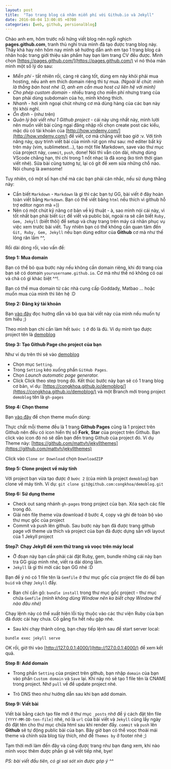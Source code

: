 ```yaml
---
layout: post
title:  "Tạo trang blog cá nhân miễn phí với Github.io và Jekyll"
date: 2016-08-04 13:00:05 +0700
categories: [web, github, persionalblog]
---
```


Chào anh em, hôm trước nổi hứng viết blog nên ngồi nghịch __pages.github.com__, tranh thủ nghỉ trưa mình đã tạo được trang blog này.
Thấy khá hay nên hôm nay mình sẽ hướng dẫn anh em tạo 1 trang blog cá nhân hoặc trang giới thiệu sản phẩm hay bạn làm trang CV đều được.
Mình chọn [https://pages.github.com/](https://pages.github.com/) vì nó thỏa mãn mình một số lý do sau:

* *Miễn phí* - tất nhiên rồi, càng rẻ càng tốt, dùng em này khỏi phải mua hosting, nếu anh em thích domain riêng thì tự mua. *(Ngoài lề chút: mình là thằng bán host nhé :D, anh em cần mua host cứ liên hệ với mình)*
* *Cho phép custom domain* - nhiều trang cho miễn phí nhưng trang của bạn phải dùng subdomain của họ, mình không thích.
* *Nhanh* - hơi xính ngoại chút nhưng cơ mà dùng hàng của các bạn này thì khỏi nghĩ.
* *Ổn định* - (như trên)
* *Quản lý bài viết như 1 Github project* - cái này ưng nhất này, mình lười nên muốn viết bài cũng ngại đăng nhập rồi chọn create post các kiểu, mặc dù có tài khoản của [http://how.vndemy.com/](http://how.vndemy.com/) để viết, cơ mà chẳng viết bao giờ :v. 
Với tính năng này, quy trình viết bài của mình rút gọn như sau: mở editer bất kỳ trên máy (vim, sublimetext...), tạo một file Markdown, save vào thư mục của project này, `commit`, `push`, done! 
Nói thì vẫn còn dài, nhưng dùng VScode chẳng hạn, thì chỉ trong 1 nốt nhạc là đã xong (ko tính thời gian viết nhé).
Sửa bài cũng tương tự, lại có git để xem sửa những chỗ nào. Nói chung là awnsome!

Tuy nhiên, có một số hạn chế mà các bạn phải cân nhắc, nếu sử dụng thằng này:

* Cần biết `Markdown` - `Markdown` là gì thì các bạn tự GG, bài viết ở đây hoàn toàn viết bằng `Markdown`. Bạn có thể viết bằng `html` nếu thích vì github hỗ trợ editor ngon mà =))
* Nên có một chút kỹ năng cơ bản về kỹ thuật - à, sao mình nói cái này, vì tốt nhất bạn phải biết `Git` để viết và public bài, ngoài ra sẽ cần biết `Ruby, Gem, Jekyll` (biết thôi) để setup và chạy trang trên máy cá nhân phục vụ việc xem trước bài viết.
Tuy nhiên bạn có thể không cần quan tâm đến `Git, Ruby, Gem, Jekyll` nếu bạn dùng editor của __Github__ cơ mà như thế lông rân lắm ^^,

Rồi dài dòng rồi, vào vấn đề:

**Step 1: Mua domain**

Bạn có thể bỏ qua bước này nếu không cần domain riêng, khi đó trang của bạn sẽ có domain `yourusername.github.io`.
Cơ mà như thế nó không có oai và chả có gì khác biệt ^^!. 

Bạn có thể mua domain từ các nhà cung cấp Goddady, Matbao ... hoặc muốn mua của mình thì liên hệ :D

**Step 2: Đăng ký tài khoản**

Bạn [vào đây](https://pages.github.com/ "Github Page's Homepage") đọc hướng dẫn và bỏ qua bài viết này của mình nếu muốn tự tìm hiểu ;)


Theo mình bạn chỉ cần làm hết `bước 1` ở đó là đủ.
Ví dụ mình tạo được project tên là [demoblog](https://github.com/congkhoa/demoblog)

**Step 3: Tạo Github Page cho project của bạn**

Như ví dụ trên thì sẽ vào  [demoblog](https://github.com/congkhoa/demoblog)

* Chọn mục `Setting`. 
* Trong `Setting` kéo xuống phần `GitHub Pages`.
* Chọn *Launch automatic page generator.*
* Click Click theo step trong đó.
Kết thúc bước này bạn sẽ có 1 trang blog cơ bản, ví dụ:
[https://congkhoa.github.io/demoblog/](https://congkhoa.github.io/demoblog/)
và một Branch mới trong project `demoblog` tên là `gh-pages`

**Step 4: Chọn theme**

Bạn [vào đây](http://jekyllthemes.org/ ) để chọn theme muốn dùng: 

Thực chất mỗi theme đều là 1 trang __Github Pages__ cũng là 1 project trên Github nên đều có icon hiển thị số __Fork__, __Star__ của project trên Github. 
Bạn click vào icon đó nó sẽ dẫn bạn đến trang Github của project đó. 
Ví dụ Theme này: [https://github.com/mattvh/jekyllthemes](https://github.com/mattvh/jekyllthemes)

Click vào `Clone or Download` chọn `DownloadZIP`

**Step 5: Clone project về máy tính**

Với project bạn vừa tạo được ở `bước 2` (của mình là project `demoblog`) bạn clone về máy tính.
Ví dụ: `git clone git@github.com:congkhoa/demoblog.git`

**Step 6: Sử dụng theme**

* Check out sang nhánh `gh-pages` trong project của bạn. Xóa sạch các file trong đó.
* Giải nén file theme vừa download ở bước 4, copy và ghi đè toàn bộ vào thư mục gốc của project
* Commit và push lên github.
 Sau bước này bạn đã được trang github page với theme ưa thích và project của bạn đã được dựng sẵn với layout của 1 Jekyll project

 **Step7: Chạy Jekyll để xem thử trang và voọc trên máy local**

* Ở đoạn này bạn cần phải cài đặt Ruby, gem, bundle những cái này bạn tra GG giúp mình nhé, viết ra dài dòng lắm.
* `Jekyll` là gì thì mời các bạn GG nhé :D

Bạn để ý nó có 1 file tên là `Gemfile` ở thư mục gốc của project file đó để bạn `buid` và chạy `Jekyll` đấy.

* Bạn chỉ cần gõ:
`bundle install` trong thư mục gốc project - thư mục chứa `Gemfile` _(mình không dùng Window nên ko biết chạy Window thế nào đâu nhé)_

Chạy lệnh này có thể xuất hiện lỗi tùy thuộc vào các thư viện Ruby của bạn đã được cài hay chưa. Cố gắng fix hết nếu gặp nhé.

* Sau khi chạy thành công, bạn chạy tiếp lệnh sau để start server local:

`bundle exec jekyll serve`

OK rồi, giờ thì vào [http://127.0.0.1:4000/](http://127.0.0.1:4000/) để xem kết quả.

**Step 8: Add domain**

* Trong phần `Setting` của project trên github, bạn nhập `domain` của bạn vào phần `Custom domain` và `Save` lại.
Khi này nó sẽ tạo 1 file tên là CNAME trong project. Nhớ `pull` về để update project nhé.

* Trỏ DNS theo như hướng dẫn sau khi bạn add domain.

**Step 9: Viết bài**

Viết bài bằng cách tạo file mới ở thư mục `_posts` nhớ để ý cách đặt tên file `[YYYY-MM-DD-ten-file]` nhé, nó là `url` của bài viết và `Jekyll` cũng lấy ngày đó đặt tên cho thư mục chứa html sau khi render đấy.
`commit` và `push` lên __Github__ sẽ tự động public bài của bạn.
Bây giờ bạn có thể voọc thoải mái theme và chỉnh sửa blog tùy thích, nhớ để `Themes by` ở footer nhé ;)

Tạm thời mới làm đến đây và cũng được trang như bạn đang xem, khi nào mình voọc thêm được phần gì sẽ viết tiếp nhé, bye!

_PS: bài viết đầu tiên, có gì sai sót xin được góp ý ^^_
